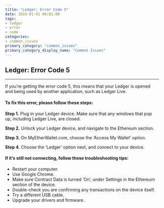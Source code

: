 ```yaml
---
title: "Ledger: Error Code 5"
date: 2019-01-01 00:01:00
tags:
- ledger
- error
- code
categories:
- common_issues
primary_category: "common_issues"
primary_category_display_name: "Common Issues"
---
```


## Ledger: Error Code 5
***

If you’re getting the error code 5, this means that your Ledger is opened and being used by another application, such as Ledger Live. 

#### To fix this error, please follow these steps: 

**Step 1.** Plug in your Ledger device. Make sure that any windows that pop up, including Ledger Live, are closed. 

**Step 2.** Unlock your Ledger device, and navigate to the Ethereum section.

**Step 3.** On MyEtherWallet.com, choose the ‘Access My Wallet’ option.

**Step 4.** Choose the ‘Ledger’ option next, and connect to your device. 

#### If it’s still not connecting, follow these troubleshooting tips: 

* Restart your computer.
* Use Google Chrome.
* Make sure Contract Data is turned ‘On’, under Settings in the Ethereum section of the device.
* Double-check you are confirming any transactions on the device itself.
* Try a different USB cable.
* Upgrade your drivers and firmware.
